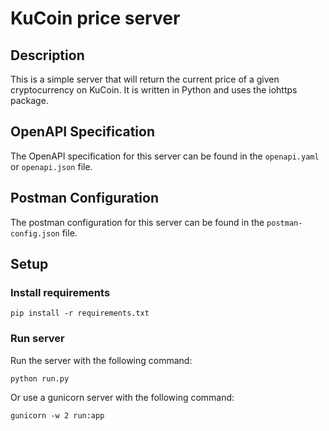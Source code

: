 # KuCoin price server
## Description
This is a simple server that will return the current price of a given cryptocurrency on KuCoin. It is written in Python and uses the iohttps package.

## OpenAPI Specification
The OpenAPI specification for this server can be found in the `openapi.yaml` or `openapi.json` file.

## Postman Configuration
The postman configuration for this server can be found in the `postman-config.json` file.

## Setup
### Install requirements
```
pip install -r requirements.txt
```

### Run server
Run the server with the following command:
```
python run.py
```
Or use a gunicorn server with the following command:
```
gunicorn -w 2 run:app
```

